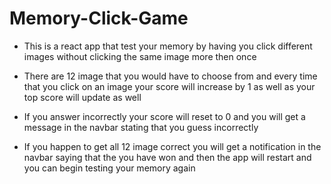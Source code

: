  # Memory-Click-Game

* This is a react app that test your memory by having you click different images without clicking
  the same image more then once

* There are 12 image that you would have to choose from and every time that you click on an image your
  score will increase by 1 as well as your top score will update as well

* If you answer incorrectly your score will reset to 0 and you will get a message in the navbar stating that 
  you guess incorrectly

* If you happen to get all 12 image correct you will get a notification in the navbar saying that the you have won
  and then the app will restart and you can begin testing your memory again
